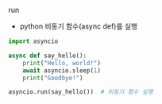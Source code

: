 run
- python 비동기 함수(async def)를 실행
```python
import asyncio

async def say_hello():
    print("Hello, world!")
    await asyncio.sleep(1)
    print("Goodbye!")

asyncio.run(say_hello())  # 비동기 함수 실행
```